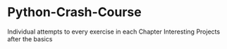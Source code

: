 # Python-Crash-Course

Individual attempts to every exercise in each Chapter
Interesting Projects after the basics
